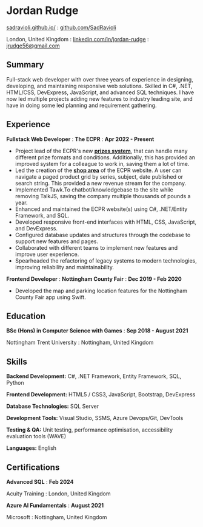 ---
---

# Jordan Rudge

<span class="iconify" data-icon="charm:person"></span> [sadravioli.github.io/](https://sadravioli.github.io/github.io/)
  : <span class="iconify" data-icon="tabler:brand-github"></span> [github.com/SadRavioli](https://github.com/SadRavioli)

<span class="iconify" data-icon="ic:outline-location-on"></span> London, United Kingdom
  : <span class="iconify" data-icon="tabler:brand-linkedin"></span> [linkedin.com/in/jordan-rudge](https://www.linkedin.com/in/jordan-rudge/)
  : <span class="iconify" data-icon="tabler:mail"></span> [jrudge56@gmail.com](mailto:jrudge56@gmail.com)

## Summary

Full-stack web developer with over three years of experience in designing, developing, and maintaining responsive web solutions. Skilled in C#, .NET, HTML/CSS, DevExpress, JavaScript, and advanced SQL techniques. I have now led multiple projects adding new features to industry leading site, and have in doing some led planning and requirement gathering.

## Experience

**Fullstack Web Developer**
  : **The ECPR**
  : **Apr 2022 - Present**

-	Project lead of the ECPR's new [**prizes system**](https://ecpr.eu/prizes), that can handle many different prize formats and conditions. Additionally, this has provided an improved system for a colleague to work in, saving them a lot of time.
- Led the creation of the [**shop area**](https://ecpr.eu/Shop) of the ECPR website. A user can navigate a paged product grid by series, subject, date published or search string. This provided a new revenue stream for the company.
- Implemented Tawk.To chatbot/knowledgebase to the site while removing TalkJS, saving the company multiple thousands of pounds a year.
- Enhanced and maintained the ECPR website(s) using C#, .NET/Entity Framework, and SQL.
-	Developed responsive front-end interfaces with HTML, CSS, JavaScript, and DevExpress.
-	Configured database updates and structures through the codebase to support new features and pages.
-	Collaborated with different teams to implement new features and improve user experience.
-	Spearheaded the refactoring of legacy systems to modern technologies, improving reliability and maintainability.



**Frontend Developer**
  : **Nottingham County Fair**
  : **Dec 2019 - Feb 2020**

- Developed the map and parking location features for the Nottingham County Fair app using Swift.

## Education

**BSc (Hons) in Computer Science with Games**
  : **Sep 2018 - August 2021**

Nottingham Trent University
  : Nottingham, United Kingdom

## Skills

**Backend Development:** <span class="iconify" data-icon="vscode-icons:file-type-csharp2"></span> C#, .NET Framework, Entity Framework, <span class="iconify" data-icon="vscode-icons:file-type-sql"></span> SQL, <span class="iconify" data-icon="vscode-icons:file-type-python"></span> Python

**Frontend Development:** <span class="iconify" data-icon="vscode-icons:file-type-html"></span> HTML5 / <span class="iconify" data-icon="vscode-icons:file-type-css"></span> CSS3, <span class="iconify" data-icon="vscode-icons:file-type-js-official"></span> JavaScript, Bootstrap, DevExpress

**Database Technologies:** SQL Server

**Development Tools:** Visual Studio, SSMS, Azure Devops/Git, DevTools

**Testing & QA:** Unit testing, performance optimisation, accessibility evaluation tools (WAVE)

**Languages:** English

## Certifications

**Advanced SQL**
  : **Feb 2024**

Acuity Training
  : London, United Kingdom

**Azure AI Fundamentals**
  : **August 2021**

Microsoft
  : Nottingham, United Kingdom



